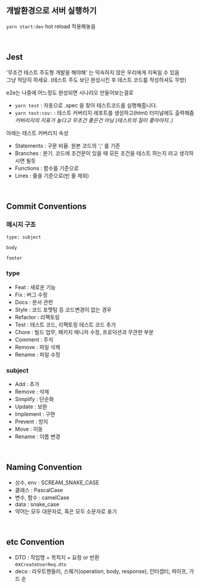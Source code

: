 ## 개발환경으로 서버 실행하기

`yarn start:dev` hot reload 적용해놓음

<br />

## Jest

'무조건 테스트 주도형 개발을 해야해' 는 익숙하지 않은 우리에게 지옥일 수 있음 \
그냥 적당히 하세요. (테스트 주도 보단 완성시킨 후 테스트 코드를 작성하셔도 무방)

e2e는 나중에 어느정도 완성되면 시나리오 만들어보는걸로

+ `yarn test` : 자동으로 .spec 을 찾아 테스트코드를 실행해줍니다.
+ `yarn test:cov:` : 테스트 커버리지 레포트를 생성하고(html) 터미널에도 출력해줌 \
	*커버리지의 지표가 높다고 무조건 좋은건 아님 (테스트의 질이 좋아야지..)*

아래는 테스트 커버리지 속성
+ Statements : 구문 비율. 원본 코드의 ';' 를 기준
+ Branches : 분기. 코드에 조건문이 있을 때 모든 조건을 테스트 하는지 라고 생각하시면 될듯
+ Functions : 함수를 기준으로
+ Lines : 줄을 기준으로(빈 줄 제외)

<br />

## Commit Conventions

### 메시지 구조
```
type: subject

body

footer
```

### type
- Feat : 새로운 기능
- Fix : 버그 수정
- Docs : 문서 관련
- Style : 코드 포맷팅 등 코드변경이 없는 경우
- Refactor : 리팩토링
- Test : 테스트 코드, 리팩토링 테스트 코드 추가
- Chore : 빌드 업무, 패키지 매니저 수정, 프로덕션과 무관한 부분
- Comment : 주석
- Remove : 파일 삭제
- Rename : 파일 수정

### subject
- Add : 추가
- Remove : 삭제
- Simplify : 단순화
- Update : 보완
- Implement : 구현
- Prevent : 방지
- Move : 이동
- Rename : 이름 변경

<br />

## Naming Convention
- 상수, env : SCREAM_SNAKE_CASE
- 클래스 : PascalCase
- 변수, 함수 : camelCase
- data : snake_case
- 약어는 모두 대문자로, 혹은 모두 소문자로 표기

<br />

## etc Convention
+ DTO : 작업명 + 목적지 + 요청 or 반환\
ex`CreateUserReq.dto`
+ deco : 라우트핸들러, 스웨거(operation, body, response), 인터셉터, 파이프, 가드 순 